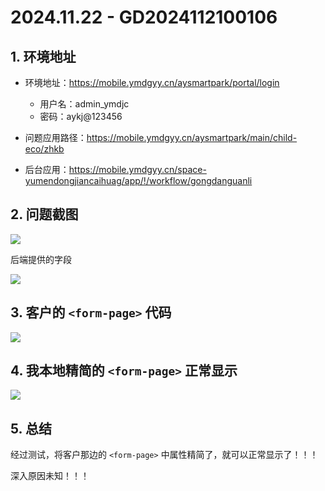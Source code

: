 # 2024.11.22 - GD2024112100106



## 1. 环境地址

* 环境地址：https://mobile.ymdgyy.cn/aysmartpark/portal/login

    * 用户名：admin_ymdjc
    * 密码：aykj@123456

* 问题应用路径：https://mobile.ymdgyy.cn/aysmartpark/main/child-eco/zhkb

* 后台应用：https://mobile.ymdgyy.cn/space-yumendongjiancaihuag/app/!/workflow/gongdanguanli

    





## 2. 问题截图

![](/AllFiles/前端文档/1-Lego（全）/0-工单维度-项目工单记录/玉门东建材化工/images/001.png)



后端提供的字段

![](/AllFiles/前端文档/1-Lego（全）/0-工单维度-项目工单记录/玉门东建材化工/images/002.png)



## 3. 客户的 `<form-page>` 代码

![](/AllFiles/前端文档/1-Lego（全）/0-工单维度-项目工单记录/玉门东建材化工/images/005.png)



## 4. 我本地精简的 `<form-page>` 正常显示

![](/AllFiles/前端文档/1-Lego（全）/0-工单维度-项目工单记录/玉门东建材化工/images/006.png)



## 5. 总结

经过测试，将客户那边的 `<form-page>` 中属性精简了，就可以正常显示了！！！

深入原因未知！！！



























